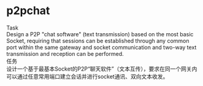 # p2pchat
Task  
Design a P2P "chat software" (text transmission) based on the most basic Socket, requiring that sessions can be established through any common port within the same gateway and socket communication and two-way text transmission and reception can be performed.  
任务  
设计一个基于最基本Socket的P2P“聊天软件”（文本互传），要求在同一个网关内可以通过任意常用端口建立会话并进行socket通讯、双向文本收发。  
